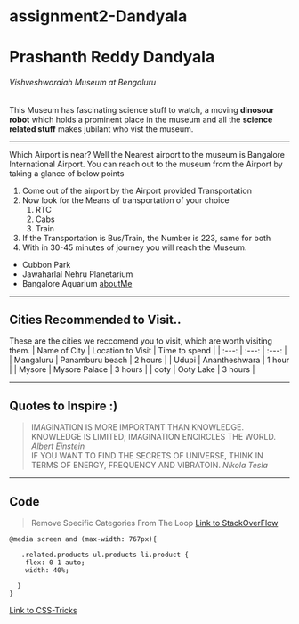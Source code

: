 # assignment2-Dandyala
# Prashanth Reddy Dandyala
###### Vishveshwaraiah Museum at Bengaluru
This Museum has fascinating science stuff to watch, a moving **dinosour robot** which holds a prominent place in the museum and all the **science related stuff** makes jubilant who vist the museum.
***
Which Airport is near?
Well the Nearest airport to the museum is Bangalore International Airport. You can reach out to the museum from the Airport by taking a glance of below points
1. Come out of the airport by the Airport provided Transportation
2. Now look for the Means of transportation of your choice
    1. RTC
    2. Cabs
    3. Train
3. If the Transportation is Bus/Train, the Number is 223, same for both
4. With in 30-45 minutes of journey you will reach the Museum.

* Cubbon Park
* Jawaharlal Nehru Planetarium
* Bangalore Aquarium
[aboutMe](AboutMe.md)
***
## Cities Recommended to Visit..
These are the cities we reccomend you to visit, which are worth visiting them.
| Name of City | Location to Visit | Time to spend |
| :---: | :---: | :---: |
| Mangaluru | Panamburu beach | 2 hours |
| Udupi | Anantheshwara | 1 hour |
| Mysore | Mysore Palace | 3 hours |
| ooty | Ooty Lake | 3 hours |
***
## Quotes to Inspire :)
> IMAGINATION IS MORE IMPORTANT THAN KNOWLEDGE.  KNOWLEDGE IS LIMITED;  IMAGINATION ENCIRCLES THE WORLD. *Albert Einstein*<br>
> IF YOU WANT TO FIND THE SECRETS OF UNIVERSE, THINK IN TERMS OF ENERGY, FREQUENCY AND VIBRATOIN. *Nikola Tesla*
***
## Code
> Remove Specific Categories From The Loop
[Link to StackOverFlow](https://stackoverflow.com/questions/1780386/looping-through-wordpress-categories)
```
@media screen and (max-width: 767px){

   .related.products ul.products li.product {
    flex: 0 1 auto;
    width: 40%;

  }
}
```
[Link to CSS-Tricks](https://css-tricks.com/snippets/wordpress/remove-specific-categories-from-the-loop/)